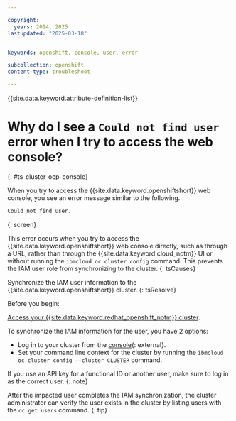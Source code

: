 ```yaml
---

copyright:
  years: 2014, 2025
lastupdated: "2025-03-18"


keywords: openshift, console, user, error

subcollection: openshift
content-type: troubleshoot

---
```


{{site.data.keyword.attribute-definition-list}}




# Why do I see a `Could not find user` error when I try to access the web console?
{: #ts-cluster-ocp-console}

When you try to access the {{site.data.keyword.openshiftshort}} web console, you see an error message similar to the following.

```sh
Could not find user.
```
{: screen}

This error occurs when you try to access the {{site.data.keyword.openshiftshort}} web console directly, such as through a URL, rather than through the {{site.data.keyword.cloud_notm}} UI or without running the `ibmcloud oc cluster config` command. This prevents the IAM user role from synchronizing to the cluster. 
{: tsCauses}

Synchronize the IAM user information to the {{site.data.keyword.openshiftshort}} cluster. 
{: tsResolve}

Before you begin: 

[Access your {{site.data.keyword.redhat_openshift_notm}} cluster](/docs/openshift?topic=openshift-access_cluster).

To synchronize the IAM information for the user, you have 2 options:
- Log in to your cluster from the [console](https://cloud.ibm.com/containers/cluster-management/clusters){: external}.
- Set your command line context for the cluster by running the  `ibmcloud oc cluster config --cluster CLUSTER` command.

If you use an API key for a functional ID or another user, make sure to log in as the correct user.
{: note}

After the impacted user completes the IAM synchronization, the cluster administrator can verify the user exists in the cluster by listing users with the `oc get users` command.
{: tip}
